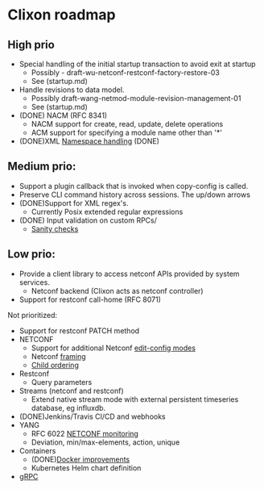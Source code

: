 # Clixon roadmap

## High prio
- Special handling of the initial startup transaction to avoid exit at startup
  - Possibly - draft-wu-netconf-restconf-factory-restore-03
  - See (startup.md)
- Handle revisions to data model.
  - Possibly draft-wang-netmod-module-revision-management-01
  - See (startup.md)
- (DONE) NACM (RFC 8341) 
  - NACM support for create, read, update, delete operations 
  - ACM support for specifying a module name other than '*' 
- (DONE)XML [Namespace handling](https://github.com/clicon/clixon/issues/49) (DONE)

## Medium prio:
- Support a plugin callback that is invoked when copy-config is called.
- Preserve CLI command history across sessions. The up/down arrows
- (DONE)Support for XML regex's.
  - Currently Posix extended regular expressions
- (DONE) Input validation on custom RPCs/
  - [Sanity checks](https://github.com/clicon/clixon/issues/47)
  
## Low prio:
- Provide a client library to access netconf APIs provided by system services.
  - Netconf backend (Clixon acts as netconf controller)
- Support for restconf call-home (RFC 8071)

Not prioritized:
- Support for restconf PATCH method
- NETCONF
  - Support for additional Netconf [edit-config modes](https://github.com/clicon/clixon/issues/53)
  - Netconf [framing](https://github.com/clicon/clixon/issues/50)
  - [Child ordering](https://github.com/clicon/clixon/issues/22)
- Restconf
  - Query parameters
- Streams (netconf and restconf)
  - Extend native stream mode with external persistent timeseries database, eg influxdb.
- (DONE)Jenkins/Travis CI/CD and webhooks
- YANG
  - RFC 6022 [NETCONF monitoring](https://github.com/clicon/clixon/issues/39)
  - Deviation, min/max-elements, action, unique
- Containers
  - (DONE)[Docker improvements](https://github.com/clicon/clixon/issues/44)
  - Kubernetes Helm chart definition
- [gRPC](https://github.com/clicon/clixon/issues/43)



